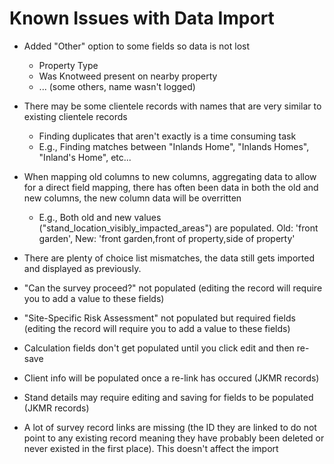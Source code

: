 # Known Issues with Data Import

- Added "Other" option to some fields so data is not lost

  - Property Type
  - Was Knotweed present on nearby property
  - ... (some others, name wasn't logged)

- There may be some clientele records with names that are very similar to existing clientele records

  - Finding duplicates that aren't exactly is a time consuming task
  - E.g., Finding matches between "Inlands Home", "Inlands Homes", "Inland's Home", etc...

- When mapping old columns to new columns, aggregating data to allow for a direct field mapping, there has often been data in both the old and new columns, the new column data will be overritten

  - E.g., Both old and new values ("stand_location_visibly_impacted_areas") are populated. Old: 'front garden', New: 'front garden,front of property,side of property'

- There are plenty of choice list mismatches, the data still gets imported and displayed as previously.

- "Can the survey proceed?" not populated (editing the record will require you to add a value to these fields)
- "Site-Specific Risk Assessment" not populated but required fields (editing the record will require you to add a value to these fields)

- Calculation fields don't get populated until you click edit and then re-save
- Client info will be populated once a re-link has occured (JKMR records)
- Stand details may require editing and saving for fields to be populated (JKMR records)

- A lot of survey record links are missing (the ID they are linked to do not point to any existing record meaning they have probably been deleted or never existed in the first place). This doesn't affect the import
